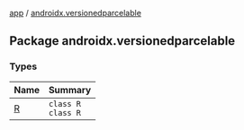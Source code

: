[app](../index.md) / [androidx.versionedparcelable](./index.md)

## Package androidx.versionedparcelable

### Types

| Name | Summary |
|---|---|
| [R](-r/index.md) | `class R`<br>`class R` |

